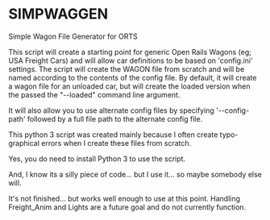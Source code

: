 # SIMPWAGGEN
Simple Wagon File Generator for ORTS

This script will create a starting point for generic Open Rails Wagons (eg; USA Freight Cars) and will allow car definitions to be based on 'config.ini' settings.
The script will create the WAGON file from scratch and will be named according to the contents of the config file.  By default, it will create a wagon file for an unloaded car, but will create the loaded version when the passed the "--loaded" command line argument.

It will also allow you to use alternate config files by specifying '--config-path' followed by a full file path to the alternate config file.

This python 3 script was created mainly because I often create typo-graphical errors when I create these files from scratch.

Yes, you do need to install Python 3 to use the script.

And, I know its a silly piece of code... but I use it... so maybe somebody else will.

It's not finished... but works well enough to use at this point.  Handling Freight_Anim and Lights are a future goal and do not currently function.



